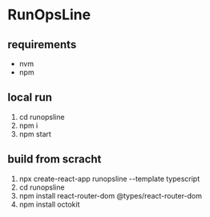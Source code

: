 # RunOpsLine
## requirements
 - nvm 
 - npm

## local run
 1. cd runopsline
 2. npm i
 3. npm start

## build from scracht
1. npx create-react-app runopsline --template typescript
1. cd runopsline
1. npm install react-router-dom @types/react-router-dom
1. npm install octokit
